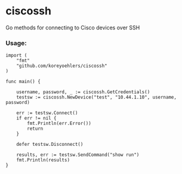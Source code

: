 # ciscossh

Go methods for connecting to Cisco devices over SSH

### Usage: 

```
import (
	"fmt"
	"github.com/koreyoehlers/ciscossh"
)

func main() {

	username, password, _ := ciscossh.GetCredentials()
	testsw := ciscossh.NewDevice("test", "10.44.1.10", username, password)

	err := testsw.Connect()
	if err != nil {
		fmt.Println(err.Error())
		return
	}

	defer testsw.Disconnect()
	
	results, err := testsw.SendCommand("show run")
	fmt.Println(results)
}
```